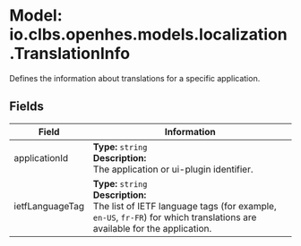 # Model: io.clbs.openhes.models.localization.TranslationInfo

Defines the information about translations for a specific application.

## Fields

| Field | Information |
| --- | --- |
| applicationId | <b>Type:</b> `string`<br><b>Description:</b><br>The application or ui-plugin identifier. |
| ietfLanguageTag | <b>Type:</b> `string`<br><b>Description:</b><br>The list of IETF language tags (for example, `en-US`, `fr-FR`) for which translations are available for the application. |

